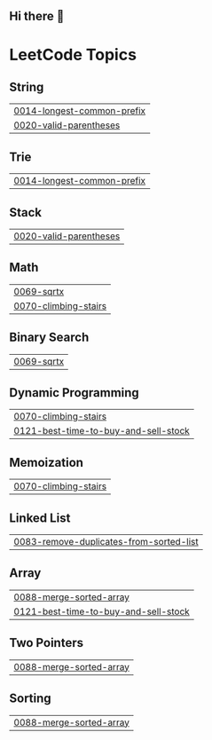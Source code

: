 ## Hi there 👋

<!--
**aidaanky/aidaanky** is a ✨ _special_ ✨ repository because its `README.md` (this file) appears on your GitHub profile.

Here are some ideas to get you started:

- 🔭 I’m currently working on ...
- 🌱 I’m currently learning ...
- 👯 I’m looking to collaborate on ...
- 🤔 I’m looking for help with ...
- 💬 Ask me about ...
- 📫 How to reach me: ...
- 😄 Pronouns: ...
- ⚡ Fun fact: ...
-->

<!---LeetCode Topics Start-->
# LeetCode Topics
## String
|  |
| ------- |
| [0014-longest-common-prefix](https://github.com/aidaanky/aidaanky/tree/master/0014-longest-common-prefix) |
| [0020-valid-parentheses](https://github.com/aidaanky/aidaanky/tree/master/0020-valid-parentheses) |
## Trie
|  |
| ------- |
| [0014-longest-common-prefix](https://github.com/aidaanky/aidaanky/tree/master/0014-longest-common-prefix) |
## Stack
|  |
| ------- |
| [0020-valid-parentheses](https://github.com/aidaanky/aidaanky/tree/master/0020-valid-parentheses) |
## Math
|  |
| ------- |
| [0069-sqrtx](https://github.com/aidaanky/aidaanky/tree/master/0069-sqrtx) |
| [0070-climbing-stairs](https://github.com/aidaanky/aidaanky/tree/master/0070-climbing-stairs) |
## Binary Search
|  |
| ------- |
| [0069-sqrtx](https://github.com/aidaanky/aidaanky/tree/master/0069-sqrtx) |
## Dynamic Programming
|  |
| ------- |
| [0070-climbing-stairs](https://github.com/aidaanky/aidaanky/tree/master/0070-climbing-stairs) |
| [0121-best-time-to-buy-and-sell-stock](https://github.com/aidaanky/aidaanky/tree/master/0121-best-time-to-buy-and-sell-stock) |
## Memoization
|  |
| ------- |
| [0070-climbing-stairs](https://github.com/aidaanky/aidaanky/tree/master/0070-climbing-stairs) |
## Linked List
|  |
| ------- |
| [0083-remove-duplicates-from-sorted-list](https://github.com/aidaanky/aidaanky/tree/master/0083-remove-duplicates-from-sorted-list) |
## Array
|  |
| ------- |
| [0088-merge-sorted-array](https://github.com/aidaanky/aidaanky/tree/master/0088-merge-sorted-array) |
| [0121-best-time-to-buy-and-sell-stock](https://github.com/aidaanky/aidaanky/tree/master/0121-best-time-to-buy-and-sell-stock) |
## Two Pointers
|  |
| ------- |
| [0088-merge-sorted-array](https://github.com/aidaanky/aidaanky/tree/master/0088-merge-sorted-array) |
## Sorting
|  |
| ------- |
| [0088-merge-sorted-array](https://github.com/aidaanky/aidaanky/tree/master/0088-merge-sorted-array) |
<!---LeetCode Topics End-->